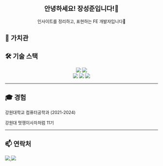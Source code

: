 <div align="center">
  <h2 align="center">안녕하세요! 장성준입니다!👋</h2>
  <p>인사이트를 정리하고, 표현하는 FE 개발자입니다🎨</p>
</div>



## 🤔 가치관
<div align="center">
  <!-- 가치관 관련 내용 추가 -->
</div>



## 🛠️ 기술 스택
<div align="center">
  <img src="https://img.shields.io/badge/HTML5-%23E34F26.svg?&style=for-the-badge&logo=html5&logoColor=white" />
  <img src="https://img.shields.io/badge/CSS3-%231572B6.svg?&style=for-the-badge&logo=css3&logoColor=white" />
  <br>
  <img src="https://img.shields.io/badge/JavaScript-%23F7DF1E.svg?&style=for-the-badge&logo=javascript&logoColor=black" />
  <img src="https://img.shields.io/badge/Python-%233776AB.svg?&style=for-the-badge&logo=python&logoColor=white" />
  <img src="https://img.shields.io/badge/C++-%2300599C.svg?&style=for-the-badge&logo=c%2B%2B&logoColor=white" />
</div>

---

## 🎓 경험
<div>
  <p>강원대학교 컴퓨터공학과 (2021-2024)</p>
  <p>강원대 멋쟁이사자처럼 11기</p>
</div>

---

## 📫 연락처
<div>
  <a href="mailto:betatest0710@gmail.com">
    <img src="https://img.shields.io/badge/-betatest0710@gmail.com-D14836?style=flat-square&logo=Gmail&logoColor=white" />
  </a>
  <a href="https://www.instagram.com/j2jayyy/">
    <img src="https://img.shields.io/badge/-_J2Jayy-E4405F?style=flat-square&logo=Instagram&logoColor=white" />
  </a>
</div>


